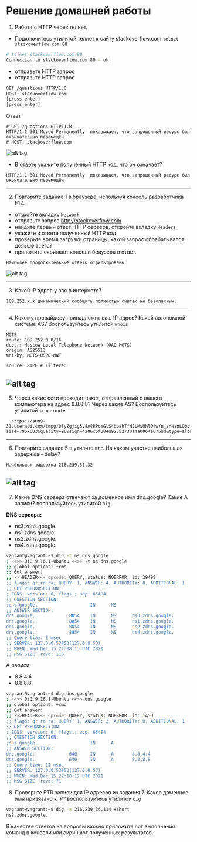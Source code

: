 # Решение домашней работы

1. Работа c HTTP через телнет.
- Подключитесь утилитой телнет к сайту stackoverflow.com
`telnet stackoverflow.com 80`
```bash
# telnet stackoverflow.com 80
Connection to stackoverflow.com:80 - ok
```
- отправьте HTTP запрос
- отправьте HTTP запрос
```bash
GET /questions HTTP/1.0
HOST: stackoverflow.com
[press enter]
[press enter]
```
Ответ
```http request
# GET /questions HTTP/1.0
HTTP/1.1 301 Moved Permanently  показывает, что запрошенный ресурс был окончательно перемещён
# HOST: stackoverflow.com
```
![alt tag](https://github.com/mksamm/DEVSYS-PDC-3-Maxim-Samokhin/blob/main/3-6-1.png)
- В ответе укажите полученный HTTP код, что он означает?
```
HTTP/1.1 301 Moved Permanently  показывает, что запрошенный ресурс был окончательно перемещён
```
---
2. Повторите задание 1 в браузере, используя консоль разработчика F12.
- откройте вкладку `Network`
- отправьте запрос http://stackoverflow.com
- найдите первый ответ HTTP сервера, откройте вкладку `Headers`
- укажите в ответе полученный HTTP код.
- проверьте время загрузки страницы, какой запрос обрабатывался дольше всего?
- приложите скриншот консоли браузера в ответ.

```
Наиболее продолжительные ответы отфильтрованы
```
![alt tag](https://github.com/mksamm/DEVSYS-PDC-3-Maxim-Samokhin/blob/main/3-6-2.png)

---
3. Какой IP адрес у вас в интернете?
```
109.252.х.х динамический сообщить полностью считаю не безопасным.
```
---
4. Какому провайдеру принадлежит ваш IP адрес? Какой автономной системе AS? Воспользуйтесь утилитой `whois`
```
MGTS
route: 109.252.0.0/16
descr: Moscow Local Telephone Network (OAO MGTS)
origin: AS25513
mnt-by: MGTS-USPD-MNT

source: RIPE # Filtered
```
![alt tag](https://github.com/mksamm/DEVSYS-PDC-3-Maxim-Samokhin/blob/main/3-6-4.png)
---
5. Через какие сети проходит пакет, отправленный с вашего компьютера на адрес 8.8.8.8? Через какие AS? Воспользуйтесь утилитой `traceroute`


```
  https://sun9-31.userapi.com/impg/0fyZgjig5V4A4RPcmGlS4bbahTfNJLMsUhlQ4w/n_snNanLQbc.jpg?size=795x603&quality=96&sign=4206c5f004d92352730f4a0064e675bd&type=album
```
---
6. Повторите задание 5 в утилите `mtr`. На каком участке наибольшая задержка - delay?
```
Наибольшая задержка 216.239.51.32
```
![alt tag](https://github.com/mksamm/DEVSYS-PDC-3-Maxim-Samokhin/blob/main/3-6-6.png)
---

7. Какие DNS сервера отвечают за доменное имя dns.google? Какие A записи? воспользуйтесь утилитой `dig`

**DNS сервера:**

* ns3.zdns.google.
* ns1.zdns.google.
* ns2.zdns.google.
* ns4.zdns.google.
```bash
vagrant@vagrant:~$ dig -t ns dns.google
; <<>> DiG 9.16.1-Ubuntu <<>> -t ns dns.google
;; global options: +cmd
;; Got answer:
;; ->>HEADER<<- opcode: QUERY, status: NOERROR, id: 29499
;; flags: qr rd ra; QUERY: 1, ANSWER: 4, AUTHORITY: 0, ADDITIONAL: 1
;; OPT PSEUDOSECTION:
; EDNS: version: 0, flags:; udp: 65494
;; QUESTION SECTION:
;dns.google.                    IN      NS
;; ANSWER SECTION:
dns.google.             8854    IN      NS      ns3.zdns.google.
dns.google.             8854    IN      NS      ns1.zdns.google.
dns.google.             8854    IN      NS      ns2.zdns.google.
dns.google.             8854    IN      NS      ns4.zdns.google.
;; Query time: 8 msec
;; SERVER: 127.0.0.53#53(127.0.0.53)
;; WHEN: Wed Dec 15 22:08:15 UTC 2021
;; MSG SIZE  rcvd: 116
```
A-записи:
* 8.8.4.4
* 8.8.8.8
```bash
vagrant@vagrant:~$ dig dns.google
; <<>> DiG 9.16.1-Ubuntu <<>> dns.google
;; global options: +cmd
;; Got answer:
;; ->>HEADER<<- opcode: QUERY, status: NOERROR, id: 1450
;; flags: qr rd ra; QUERY: 1, ANSWER: 2, AUTHORITY: 0, ADDITIONAL: 1
;; OPT PSEUDOSECTION:
; EDNS: version: 0, flags:; udp: 65494
;; QUESTION SECTION:
;dns.google.                    IN      A
;; ANSWER SECTION:
dns.google.             640     IN      A       8.8.4.4
dns.google.             640     IN      A       8.8.8.8
;; Query time: 12 msec
;; SERVER: 127.0.0.53#53(127.0.0.53)
;; WHEN: Wed Dec 15 22:10:12 UTC 2021
;; MSG SIZE  rcvd: 71
```
8. Проверьте PTR записи для IP адресов из задания 7. Какое доменное имя привязано к IP? воспользуйтесь утилитой `dig`
```bash
vagrant@vagrant:~$ dig -x 216.239.34.114 +short
ns2.zdns.google.
```
В качестве ответов на вопросы можно приложите лог выполнения команд в консоли или скриншот полученных результатов.

